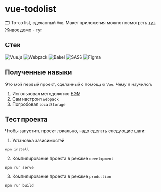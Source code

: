 # vue-todolist
🗂 To-do list, сделанный `Vue`.
Макет приложения можно посмотреть [тут](https://www.figma.com/file/1oxFKn3Rx76ajtG1zlDCtP/VueToDo?node-id=0%3A1).
Живое демо - [тут](https://sashafromlibertalia.github.io/vue-todolist/)

## Стек
![Vue.js](https://img.shields.io/badge/vuejs-%2335495e.svg?style=for-the-badge&logo=vuedotjs&logoColor=%234FC08D)
![Webpack](https://img.shields.io/badge/webpack-%238DD6F9.svg?style=for-the-badge&logo=webpack&logoColor=black)
![Babel](https://img.shields.io/badge/Babel-F9DC3e?style=for-the-badge&logo=babel&logoColor=black)
![SASS](https://img.shields.io/badge/SASS-hotpink.svg?style=for-the-badge&logo=SASS&logoColor=white)
![Figma](https://img.shields.io/badge/figma-%23F24E1E.svg?style=for-the-badge&logo=figma&logoColor=white)


## Полученные навыки

Это мой первый проект, сделанный с помощью `Vue`. Чему я научился:
1. Использовал методологию [БЭМ](https://ru.bem.info)
2. Сам настроил `webpack`
3. Попробовал `localStorage`

## Тест проекта
Чтобы запустить проект локально, надо сделать следующие шаги:

1. Установка зависимостей
```
npm install
```

2. Компилирование проекта в режиме `development`
```
npm run serve
```

3. Компилирование проекта в режиме `production`
```
npm run build
```
